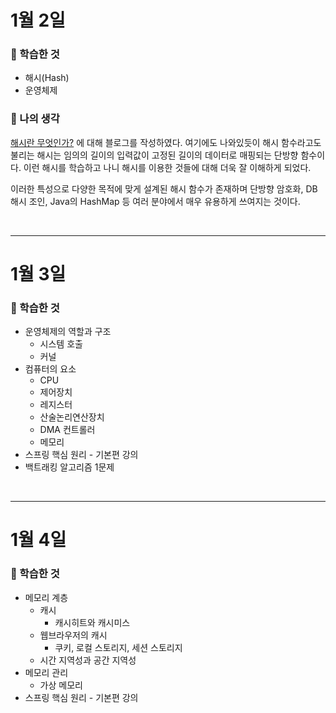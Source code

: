 # 1월 2일

### 🚀 학습한 것

- 해시(Hash)
- 운영체제

### 🚀 나의 생각

[해시란 무엇인가?](https://ssdragon.tistory.com/132) 에 대해 블로그를 작성하였다. 여기에도 나와있듯이 해시 함수라고도 불리는 해시는 임의의 길이의 입력값이 고정된 길이의 데이터로 매핑되는 단방향 함수이다. 이런 해시를 학습하고 나니 해시를 이용한 것들에 대해 더욱 잘 이해하게 되었다.

이러한 특성으로 다양한 목적에 맞게 설계된 해시 함수가 존재하며 단방향 암호화, DB 해시 조인, Java의 HashMap 등 여러 분야에서 매우 유용하게 쓰여지는 것이다.

<br>

---

# 1월 3일

### 🚀 학습한 것

- 운영체제의 역할과 구조
  - 시스템 호출
  - 커널
- 컴퓨터의 요소
  - CPU
  - 제어장치
  - 레지스터
  - 산술논리연산장치
  - DMA 컨트롤러
  - 메모리
- 스프링 핵심 원리 - 기본편 강의
- 백트래킹 알고리즘 1문제

<br>

---

# 1월 4일

### 🚀 학습한 것

- 메모리 계층
  - 캐시
    - 캐시히트와 캐시미스
  - 웹브라우저의 캐시
    - 쿠키, 로컬 스토리지, 세션 스토리지
  - 시간 지역성과 공간 지역성
- 메모리 관리
  - 가상 메모리
- 스프링 핵심 원리 - 기본편 강의
